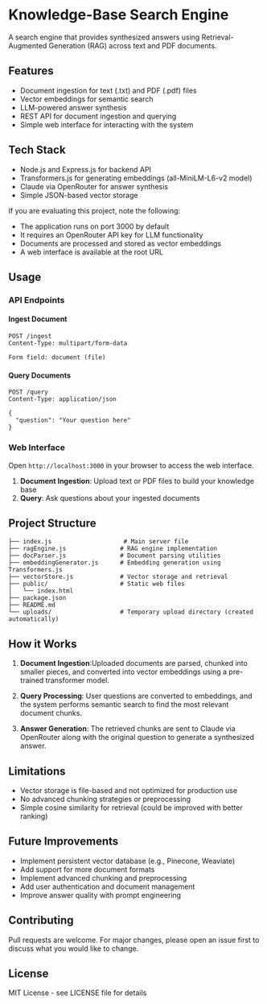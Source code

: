# Knowledge-Base Search Engine

A search engine that provides synthesized answers using Retrieval-Augmented Generation (RAG) across text and PDF documents.

## Features

- Document ingestion for text (.txt) and PDF (.pdf) files
- Vector embeddings for semantic search
- LLM-powered answer synthesis
- REST API for document ingestion and querying
- Simple web interface for interacting with the system

## Tech Stack

- Node.js and Express.js for backend API
- Transformers.js for generating embeddings (all-MiniLM-L6-v2 model)
- Claude via OpenRouter for answer synthesis
- Simple JSON-based vector storage


If you are evaluating this project, note the following:

- The application runs on port 3000 by default
- It requires an OpenRouter API key for LLM functionality
- Documents are processed and stored as vector embeddings
- A web interface is available at the root URL

## Usage

### API Endpoints

#### Ingest Document
```
POST /ingest
Content-Type: multipart/form-data

Form field: document (file)
```

#### Query Documents
```
POST /query
Content-Type: application/json

{
  "question": "Your question here"
}
```

### Web Interface

Open `http://localhost:3000` in your browser to access the web interface.

1. **Document Ingestion**: Upload text or PDF files to build your knowledge base
2. **Query**: Ask questions about your ingested documents

## Project Structure

```
├── index.js                    # Main server file
├── ragEngine.js               # RAG engine implementation
├── docParser.js               # Document parsing utilities
├── embeddingGenerator.js      # Embedding generation using Transformers.js
├── vectorStore.js             # Vector storage and retrieval
├── public/                    # Static web files
│   └── index.html
├── package.json
├── README.md
└── uploads/                   # Temporary upload directory (created automatically)
```

## How it Works

1. **Document Ingestion**:Uploaded documents are parsed, chunked into smaller pieces, and converted into vector embeddings using a pre-trained transformer model.

2. **Query Processing**: User questions are converted to embeddings, and the system performs semantic search to find the most relevant document chunks.

3. **Answer Generation**: The retrieved chunks are sent to Claude via OpenRouter along with the original question to generate a synthesized answer.

## Limitations

- Vector storage is file-based and not optimized for production use
- No advanced chunking strategies or preprocessing
- Simple cosine similarity for retrieval (could be improved with better ranking)

## Future Improvements

- Implement persistent vector database (e.g., Pinecone, Weaviate)
- Add support for more document formats
- Implement advanced chunking and preprocessing
- Add user authentication and document management
- Improve answer quality with prompt engineering

## Contributing

Pull requests are welcome. For major changes, please open an issue first to discuss what you would like to change.

## License

MIT License - see LICENSE file for details

